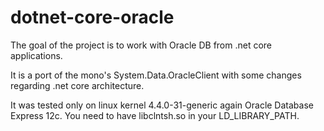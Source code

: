 # dotnet-core-oracle

The goal of the project is to work with Oracle DB from .net core applications.

It is a port of the mono's System.Data.OracleClient with some changes regarding .net core architecture.

It was tested only on linux kernel 4.4.0-31-generic again Oracle Database Express 12c.
You need to have libclntsh.so in your LD_LIBRARY_PATH.
